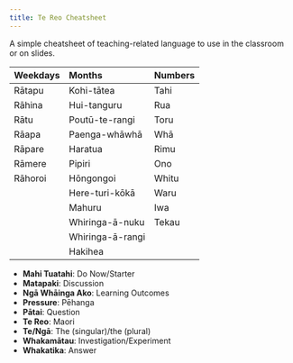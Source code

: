 ```yaml
---
title: Te Reo Cheatsheet
---
```


A simple cheatsheet of teaching-related language to use in the classroom or on slides.

| Weekdays | Months           | Numbers |
|:---------|:-----------------|:--------|
| Rātapu   | Kohi-tātea       | Tahi    |
| Rāhina   | Hui-tanguru      | Rua     |
| Rātu     | Poutū-te-rangi   | Toru    |
| Rāapa    | Paenga-whāwhā    | Whā     |
| Rāpare   | Haratua          | Rimu    |
| Rāmere   | Pipiri           | Ono     |
| Rāhoroi  | Hōngongoi        | Whitu   |
|          | Here-turi-kōkā   | Waru    |
|          | Mahuru           | Iwa     |
|          | Whiringa-ā-nuku  | Tekau   |
|          | Whiringa-ā-rangi |         |
|          | Hakihea          |         |

- __Mahi Tuatahi__: Do Now/Starter
- __Matapaki__: Discussion
- __Ngā Whāinga Ako__: Learning Outcomes
- __Pressure__: Pēhanga
- __Pātai__: Question
- __Te Reo__: Maori
- __Te/Ngā__: The (singular)/the (plural)
- __Whakamātau__: Investigation/Experiment
- __Whakatika__: Answer